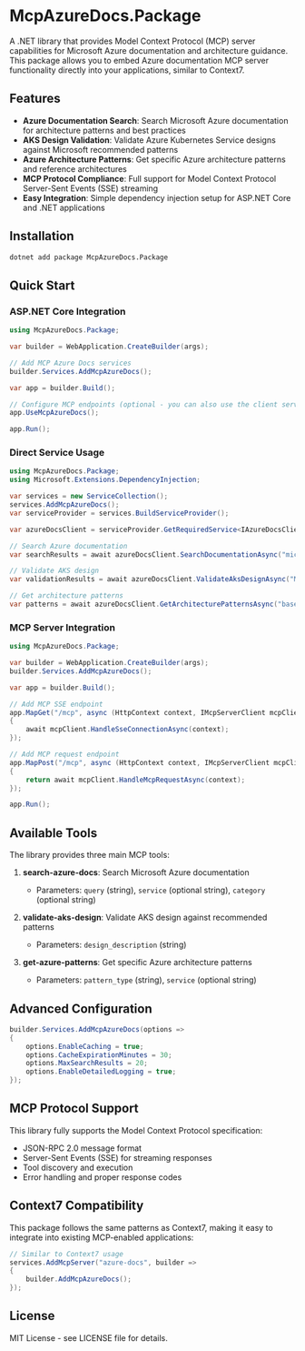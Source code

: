 # McpAzureDocs.Package

A .NET library that provides Model Context Protocol (MCP) server capabilities for Microsoft Azure documentation and architecture guidance. This package allows you to embed Azure documentation MCP server functionality directly into your applications, similar to Context7.

## Features

- **Azure Documentation Search**: Search Microsoft Azure documentation for architecture patterns and best practices
- **AKS Design Validation**: Validate Azure Kubernetes Service designs against Microsoft recommended patterns
- **Azure Architecture Patterns**: Get specific Azure architecture patterns and reference architectures
- **MCP Protocol Compliance**: Full support for Model Context Protocol Server-Sent Events (SSE) streaming
- **Easy Integration**: Simple dependency injection setup for ASP.NET Core and .NET applications

## Installation

```bash
dotnet add package McpAzureDocs.Package
```

## Quick Start

### ASP.NET Core Integration

```csharp
using McpAzureDocs.Package;

var builder = WebApplication.CreateBuilder(args);

// Add MCP Azure Docs services
builder.Services.AddMcpAzureDocs();

var app = builder.Build();

// Configure MCP endpoints (optional - you can also use the client services directly)
app.UseMcpAzureDocs();

app.Run();
```

### Direct Service Usage

```csharp
using McpAzureDocs.Package;
using Microsoft.Extensions.DependencyInjection;

var services = new ServiceCollection();
services.AddMcpAzureDocs();
var serviceProvider = services.BuildServiceProvider();

var azureDocsClient = serviceProvider.GetRequiredService<IAzureDocsClient>();

// Search Azure documentation
var searchResults = await azureDocsClient.SearchDocumentationAsync("microservices architecture patterns");

// Validate AKS design
var validationResults = await azureDocsClient.ValidateAksDesignAsync("My AKS cluster with node pools...");

// Get architecture patterns
var patterns = await azureDocsClient.GetArchitecturePatternsAsync("baseline", "aks");
```

### MCP Server Integration

```csharp
using McpAzureDocs.Package;

var builder = WebApplication.CreateBuilder(args);
builder.Services.AddMcpAzureDocs();

var app = builder.Build();

// Add MCP SSE endpoint
app.MapGet("/mcp", async (HttpContext context, IMcpServerClient mcpClient) =>
{
    await mcpClient.HandleSseConnectionAsync(context);
});

// Add MCP request endpoint
app.MapPost("/mcp", async (HttpContext context, IMcpServerClient mcpClient) =>
{
    return await mcpClient.HandleMcpRequestAsync(context);
});

app.Run();
```

## Available Tools

The library provides three main MCP tools:

1. **search-azure-docs**: Search Microsoft Azure documentation
   - Parameters: `query` (string), `service` (optional string), `category` (optional string)

2. **validate-aks-design**: Validate AKS design against recommended patterns
   - Parameters: `design_description` (string)

3. **get-azure-patterns**: Get specific Azure architecture patterns
   - Parameters: `pattern_type` (string), `service` (optional string)

## Advanced Configuration

```csharp
builder.Services.AddMcpAzureDocs(options =>
{
    options.EnableCaching = true;
    options.CacheExpirationMinutes = 30;
    options.MaxSearchResults = 20;
    options.EnableDetailedLogging = true;
});
```

## MCP Protocol Support

This library fully supports the Model Context Protocol specification:
- JSON-RPC 2.0 message format
- Server-Sent Events (SSE) for streaming responses
- Tool discovery and execution
- Error handling and proper response codes

## Context7 Compatibility

This package follows the same patterns as Context7, making it easy to integrate into existing MCP-enabled applications:

```csharp
// Similar to Context7 usage
services.AddMcpServer("azure-docs", builder =>
{
    builder.AddMcpAzureDocs();
});
```

## License

MIT License - see LICENSE file for details.
